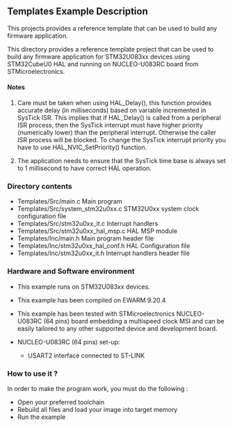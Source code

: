 ## <b>Templates Example Description</b>

This projects provides a reference template that can be used to build any firmware application.

This directory provides a reference template project that can be used to build any firmware application for
STM32U083xx devices using STM32CubeU0 HAL and running on NUCLEO-U083RC board from STMicroelectronics. 

#### <b>Notes</b>

 1. Care must be taken when using HAL_Delay(), this function provides accurate delay (in milliseconds)
    based on variable incremented in SysTick ISR. This implies that if HAL_Delay() is called from
    a peripheral ISR process, then the SysTick interrupt must have higher priority (numerically lower)
    than the peripheral interrupt. Otherwise the caller ISR process will be blocked.
    To change the SysTick interrupt priority you have to use HAL_NVIC_SetPriority() function.

 2. The application needs to ensure that the SysTick time base is always set to 1 millisecond
    to have correct HAL operation.

### <b>Directory contents</b>

  - Templates/Src/main.c                 Main program
  - Templates/Src/system_stm32u0xx.c     STM32U0xx system clock configuration file
  - Templates/Src/stm32u0xx_it.c         Interrupt handlers 
  - Templates/Src/stm32u0xx_hal_msp.c    HAL MSP module
  - Templates/Inc/main.h                 Main program header file  
  - Templates/Inc/stm32u0xx_hal_conf.h   HAL Configuration file
  - Templates/Inc/stm32u0xx_it.h         Interrupt handlers header file

### <b>Hardware and Software environment</b>

  - This example runs on STM32U083xx devices.

  - This example has been compiled on EWARM 9.20.4
  
  - This example has been tested with STMicroelectronics NUCLEO-U083RC (64 pins)
    board embedding a multispeed clock MSI and can be easily tailored to any other
    supported device and development board.

  - NUCLEO-U083RC (64 pins) set-up:
	  - USART2 interface connected to ST-LINK

### <b>How to use it ?</b>

In order to make the program work, you must do the following :

 - Open your preferred toolchain
 - Rebuild all files and load your image into target memory
 - Run the example
